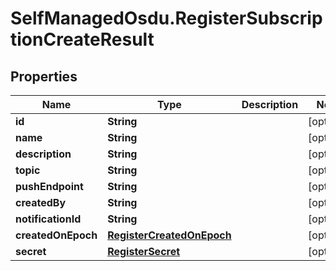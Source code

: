 # SelfManagedOsdu.RegisterSubscriptionCreateResult

## Properties
Name | Type | Description | Notes
------------ | ------------- | ------------- | -------------
**id** | **String** |  | [optional] 
**name** | **String** |  | [optional] 
**description** | **String** |  | [optional] 
**topic** | **String** |  | [optional] 
**pushEndpoint** | **String** |  | [optional] 
**createdBy** | **String** |  | [optional] 
**notificationId** | **String** |  | [optional] 
**createdOnEpoch** | [**RegisterCreatedOnEpoch**](RegisterCreatedOnEpoch.md) |  | [optional] 
**secret** | [**RegisterSecret**](RegisterSecret.md) |  | [optional] 


